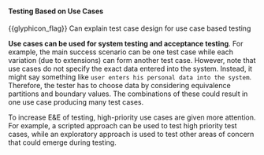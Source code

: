 <div id="title">

#### Testing Based on Use Cases

</div>

<span id="prereqs"></span>

<span id="outcomes">{{glyphicon_flag}} Can explain test case design for use case based testing</span>

<div id="body">

**Use cases can be used for system testing and acceptance testing**. For example, the main success scenario can be one test case while each variation (due to extensions) can form another test case. However, note that use cases do not specify the exact data entered into the system. Instead, it might say something like `user enters his personal data into the system`. Therefore, the tester has to choose data by considering equivalence partitions and boundary values. The combinations of these could result in one use case producing many test cases.

To increase <trigger trigger="click" for="modal:usebaseBased-EandE">E&E of testing</trigger>, high-priority use cases are given more attention. For example, a <trigger trigger="click" for="modal:usecaseBased-scripted">scripted approach</trigger> can be used to test high priority test cases, while an exploratory approach is used to test other areas of concern that could emerge during testing.

<modal large title="Quality Assurance → Test Case Design → Introduction → (extract) E&E of testing" id="modal:usebaseBased-EandE">
  <include src="../../introduction/what/text.md#e-and-e"/>
</modal>

<modal large title="Textbook {{ icon_embedding }}" id="modal:usecaseBased-scripted">
  <include src="../../../testing/testingTypes/exploratoryVsScriptedTesting/what/unit-inElsewhere-asFlat.md" boilerplate/>
</modal>

</div>

<div id="extras">
</div>